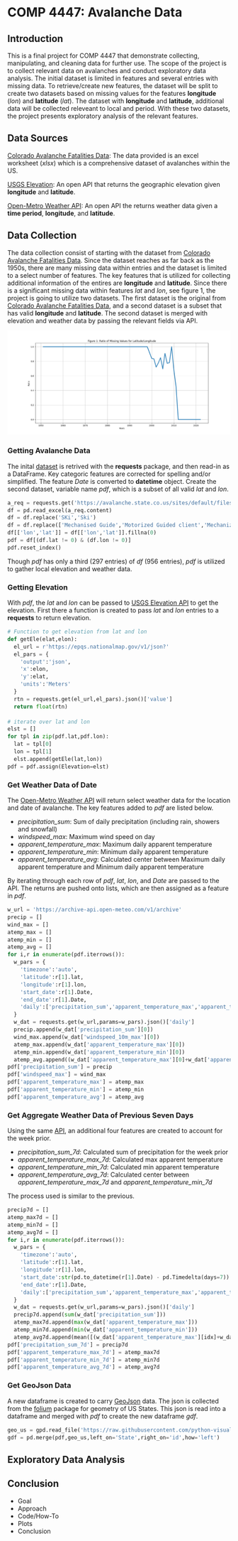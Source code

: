 # COMP 4447: Avalanche Data

## Introduction
This is a final project for COMP 4447 that demonstrate collecting, manipulating, and cleaning data for further use. 
The scope of the project is to collect relevant data on avalanches and conduct exploratory data analysis.
The initial dataset is limited in features and several entries with missing data. 
To retrieve/create new features, the dataset will be split to create two datasets based on missing values for the features **longitude** (*lon*) and **latitude** (*lat*).
The dataset with **longitude** and **latitude**, additional data will be collected releveant to local and period. 
With these two datasets, the project presents exploratory analysis of the relevant features. 


## Data Sources

[Colorado Avalanche Fatalities Data](https://avalanche.state.co.us/sites/default/files/2022-11/Accidents_2022_PUBLIC.xlsx): The data provided is an excel worksheet (*xlsx*) which is a comprehensive dataset of avalanches within the US. 

[USGS Elevation](https://apps.nationalmap.gov/epqs/): An open API that returns the geographic elevation given **longitude** and **latitude**.

[Open-Metro Weather API](https://open-meteo.com/en/docs/): An open API the returns weather data given a **time period**, **longitude**, and **latitude**. 


## Data Collection
The data collection consist of starting with the dataset from [Colorado Avalanche Fatalities Data](https://avalanche.state.co.us/sites/default/files/2022-11/Accidents_2022_PUBLIC.xlsx). 
Since the dataset reaches as far back as the 1950s, there are many missing data within entries and the dataset is limited to a select number of features.
The key features that is utilized for collecting additional information of the entires are **longitude** and **latitude**.
Since there is a significant missing data within features *lat* and *lon*, see figure 1, the project is going to utilize two datasets.
The first dataset is the original from [Colorado Avalanche Fatalities Data](https://avalanche.state.co.us/sites/default/files/2022-11/Accidents_2022_PUBLIC.xlsx), and a second dataset is a subset that has valid **longitude** and **latitude**.
The second dataset is merged with elevation and weather data by passing the relevant fields via API. 

![Figure 1](./data/missing_lat.png)

### Getting Avalanche Data
The inital [dataset](https://avalanche.state.co.us/sites/default/files/2022-11/Accidents_2022_PUBLIC.xlsx) is retrived with the **requests** package, and then read-in as a DataFrame. 
Key categoric features are corrected for spelling and/or simplified.
The feature *Date* is converted to **datetime** object.
Create the second dataset, variable name *pdf*, which is a subset of all valid *lat* and *lon*.

```python
a_req = requests.get('https://avalanche.state.co.us/sites/default/files/2022-11/Accidents_2022_PUBLIC.xlsx')
df = pd.read_excel(a_req.content)
df = df.replace('SKi','Ski')
df = df.replace(['Mechanised Guide','Motorized Guided client','Mechanized Guide'],'Mechanized Guiding Client')
df[['lon','lat']] = df[['lon','lat']].fillna(0)
pdf = df[(df.lat != 0) & (df.lon != 0)]
pdf.reset_index()
```
Though *pdf* has only a third (297 entries) of *df* (956 entries), *pdf* is utilized to gather local elevation and weather data.  

### Getting Elevation
With *pdf*, the *lat* and *lon* can be passed to [USGS Elevation API](https://apps.nationalmap.gov/epqs/) to get the elevation. 
First there a function is created to pass *lat* and *lon* entries to a **requests** to return elevation.

```python
# Function to get elevation from lat and lon
def getEle(elat,elon):
  el_url = r'https://epqs.nationalmap.gov/v1/json?'
  el_pars = {
    'output':'json',
    'x':elon,
    'y':elat,
    'units':'Meters'
  }    
  rtn = requests.get(el_url,el_pars).json()['value']
  return float(rtn)

# iterate over lat and lon
elst = []
for tpl in zip(pdf.lat,pdf.lon):
  lat = tpl[0]
  lon = tpl[1]
  elst.append(getEle(lat,lon))
pdf = pdf.assign(Elevation=elst)
```
### Get Weather Data of Date
The [Open-Metro Weather API](https://open-meteo.com/en/docs/) will return select weather data for the location and date of avalanche. 
The key features added to *pdf* are listed below. 
- *precipitation_sum*: Sum of daily precipitation (including rain, showers and snowfall)
- *windspeed_max*: Maximum wind speed on day
- *apparent_temperature_max*: Maximum daily apparent temperature
- *apparent_temperature_min*: Minimum daily apparent temperature
- *apparent_temperature_avg*: Calculated center between Maximum daily apparent temperature and Minimum daily apparent temperature

By iterating through each row of *pdf*, *lat*, *lon*, and *Date* are passed to the API. 
The returns are pushed onto lists, which are then assigned as a feature in *pdf*.

```python
w_url = 'https://archive-api.open-meteo.com/v1/archive'
precip = []
wind_max = []
atemp_max = []
atemp_min = []
atemp_avg = []
for i,r in enumerate(pdf.iterrows()):
  w_pars = {
    'timezone':'auto',
    'latitude':r[1].lat,
    'longitude':r[1].lon,
    'start_date':r[1].Date,
    'end_date':r[1].Date,
    'daily':['precipitation_sum','apparent_temperature_max','apparent_temperature_min','windspeed_10m_max'],
  }
  w_dat = requests.get(w_url,params=w_pars).json()['daily']
  precip.append(w_dat['precipitation_sum'][0])
  wind_max.append(w_dat['windspeed_10m_max'][0])
  atemp_max.append(w_dat['apparent_temperature_max'][0])
  atemp_min.append(w_dat['apparent_temperature_min'][0])
  atemp_avg.append((w_dat['apparent_temperature_max'][0]+w_dat['apparent_temperature_min'][0])/2)
pdf['precipitation_sum'] = precip
pdf['windspeed_max'] = wind_max
pdf['apparent_temperature_max'] = atemp_max
pdf['apparent_temperature_min'] = atemp_min
pdf['apparent_temperature_avg'] = atemp_avg
```

### Get Aggregate Weather Data of Previous Seven Days
Using the same [API](https://open-meteo.com/en/docs/), an additional four features are created to account for the week prior. 
- *precipitation_sum_7d*: Calculated sum of precipitation for the week prior
- *apparent_temperature_max_7d*: Calculated max apparent temperature
- *apparent_temperature_min_7d*: Calculated min apparent temperature
- *apparent_temperature_avg_7d*: Calculated center between *apparent_temperature_max_7d* and *apparent_temperature_min_7d*

The process used is similar to the previous. 

```python 
precip7d = []
atemp_max7d = []
atemp_min7d = []
atemp_avg7d = []
for i,r in enumerate(pdf.iterrows()):
  w_pars = {
    'timezone':'auto',
    'latitude':r[1].lat,
    'longitude':r[1].lon,
    'start_date':str(pd.to_datetime(r[1].Date) - pd.Timedelta(days=7)).split()[0],
    'end_date':r[1].Date,
    'daily':['precipitation_sum','apparent_temperature_max','apparent_temperature_min'],
  }
  w_dat = requests.get(w_url,params=w_pars).json()['daily']
  precip7d.append(sum(w_dat['precipitation_sum']))
  atemp_max7d.append(max(w_dat['apparent_temperature_max']))
  atemp_min7d.append(min(w_dat['apparent_temperature_min']))
  atemp_avg7d.append(mean([(w_dat['apparent_temperature_max'][idx]+w_dat['apparent_temperature_min'][idx])/2 for idx in range(7)]))
pdf['precipitation_sum_7d'] = precip7d
pdf['apparent_temperature_max_7d'] = atemp_max7d
pdf['apparent_temperature_min_7d'] = atemp_min7d
pdf['apparent_temperature_avg_7d'] = atemp_avg7d
```

### Get GeoJson Data
A new dataframe is created to carry [GeoJson](https://geojson.org/) data. 
The json is collected from the [folium](https://github.com/python-visualization/folium) package for geometry of US States. 
This json is read into a dataframe and merged with *pdf* to create the new dataframe *gdf*. 

```python
geo_us = gpd.read_file('https://raw.githubusercontent.com/python-visualization/folium/main/tests/us-states.json')
gdf = pd.merge(pdf,geo_us,left_on='State',right_on='id',how='left')
```

## Exploratory Data Analysis

## Conclusion

- Goal
- Approach
- Code/How-To
- Plots
- Conclusion